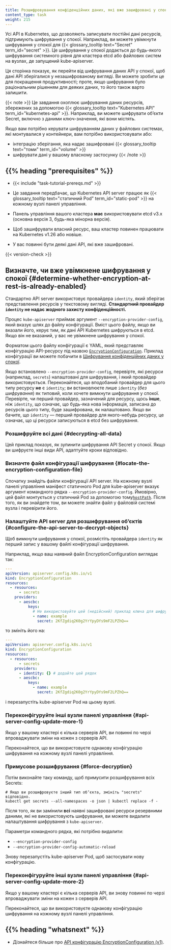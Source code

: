 ```yaml
---
title: Розшифровування конфіденційних даних, які вже зашифровані у спокої
content_type: task
weight: 215
---
```


<!-- overview -->

Усі API в Kubernetes, що дозволяють записувати постійні дані ресурсів, підтримують шифрування у спокої. Наприклад, ви можете увімкнути шифрування у спокої для {{< glossary_tooltip text="Secret" term_id="secret" >}}. Це шифрування у спокої додається до будь-якого шифрування системного рівня для кластера etcd або файлових систем на вузлах, де запущений kube-apiserver.

Ця сторінка показує, як перейти від шифрування даних API у спокої, щоб дані API зберігалися у незашифрованому вигляді. Ви можете зробити це для покращення продуктивності; проте, якщо шифрування було раціональним рішенням для деяких даних, то його також варто залишити.

{{< note >}}
Це завдання охоплює шифрування даних ресурсів, збережених за допомогою {{< glossary_tooltip text="Kubernetes API" term_id="kubernetes-api" >}}. Наприклад, ви можете шифрувати обʼєкти Secret, включно з даними ключ-значення, які вони містять.

Якщо вам потрібно керувати шифруванням даних у файлових системах, які монтувалися у контейнери, вам потрібно використовувати або:

- інтеграцію зберігання, яка надає зашифровані {{< glossary_tooltip text="томи" term_id="volume" >}}
- шифрувати дані у вашому власному застосунку
{{< /note >}}

## {{% heading "prerequisites" %}}

- {{< include "task-tutorial-prereqs.md" >}}

- Це завдання передбачає, що Kubernetes API server працює як {{< glossary_tooltip text="статичний Pod" term_id="static-pod" >}} на кожному вузлі панелі управління.

- Панель управління вашого кластера **має** використовувати etcd v3.x (основна версія 3, будь-яка мінорна версія).

- Щоб зашифрувати власний ресурс, ваш кластер повинен працювати на Kubernetes v1.26 або новіше.

- У вас повинні бути деякі дані API, які вже зашифровані.

{{< version-check >}}

<!-- steps -->

## Визначте, чи вже увімкнене шифрування у спокої {#determine-whether-encryption-at-rest-is-already-enabled}

Стандартно API server використовує провайдера `identity`, який зберігає представлення ресурсів у текстовому вигляді. **Стандартний провайдер `identity` не надає жодного захисту конфіденційності.**

Процес `kube-apiserver` приймає аргумент `--encryption-provider-config`, який вказує шлях до файлу конфігурації. Вміст цього файлу, якщо ви вказали його, керує тим, як дані API Kubernetes шифруються в etcd. Якщо він не вказаний, у вас не увімкнене шифрування у спокої.

Форматом цього файлу конфігурації є YAML, який представляє конфігурацію API-ресурсу під назвою [`EncryptionConfiguration`](/docs/reference/config-api/apiserver-encryption.v1/). Приклад конфігурації ви можете побачити в [Шифрування конфіденційних даних у спокої](/docs/tasks/administer-cluster/encrypt-data/#understanding-the-encryption-at-rest-configuration).

Якщо встановлено `--encryption-provider-config`, перевірте, які ресурси (наприклад, `secrets`) налаштовані для шифрування, і який провайдер використовується. Переконайтеся, що вподобаний провайдер для цього типу ресурсу **не** є `identity`; ви встановлюєте лише `identity` (_без шифрування_) як типовий, коли хочете вимкнути шифрування у спокої. Перевірте, чи перший провайдер, зазначений для ресурсу, щось **інше**, ніж `identity`, що означає, що будь-яка нова інформація, записана до ресурсів цього типу, буде зашифрована, як налаштовано. Якщо ви бачите, що `identity` — перший провайдер для якого-небудь ресурсу, це означає, що ці ресурси записуються в etcd без шифрування.

### Розшифруйте всі дані {#decrypting-all-data}

Цей приклад показує, як зупинити шифрування API Secret у спокої. Якщо ви шифруєте інші види API, адаптуйте кроки відповідно.

### Визначте файл конфігурації шифрування {#locate-the-encryption-configuration-file}

Спочатку знайдіть файли конфігурації API server. На кожному вузлі панелі управління маніфест статичного Pod для kube-apiserver вказує аргумент командного рядка `--encryption-provider-config`. Ймовірно, цей файл монтується у статичний Pod за допомогою тому[`hostPath`](/docs/concepts/storage/volumes/#hostpath). Після того, як ви знайдете том, ви можете знайти файл у файловій системі вузла і перевірити його.

### Налаштуйте API server для розшифрування обʼєктів {#configure-the-api-server-to-decrypt-objects}

Щоб вимкнути шифрування у спокої, розмістіть провайдера `identity` як перший запис у вашому файлі конфігурації шифрування.

Наприклад, якщо ваш наявний файл EncryptionConfiguration виглядає так:

```yaml
---
apiVersion: apiserver.config.k8s.io/v1
kind: EncryptionConfiguration
resources:
  - resources:
      - secrets
    providers:
      - aescbc:
          keys:
            # Не використовуйте цей (недійсний) приклад ключа для шифрування
            - name: example
              secret: 2KfZgdiq2K0g2YrYpyDYs9mF2LPZhQ==
```

то змініть його на:

```yaml
---
apiVersion: apiserver.config.k8s.io/v1
kind: EncryptionConfiguration
resources:
  - resources:
      - secrets
    providers:
      - identity: {} # додайте цей рядок
      - aescbc:
          keys:
            - name: example
              secret: 2KfZgdiq2K0g2YrYpyDYs9mF2LPZhQ==
```

і перезапустіть kube-apiserver Pod на цьому вузлі.

### Переконфігуруйте інші вузли панелі управління {#api-server-config-update-more-1}

Якщо у вашому кластері є кілька серверів API, ви повинні по черзі впроваджувати зміни на кожен з серверів API.

Переконайтеся, що ви використовуєте однакову конфігурацію шифрування на кожному вузлі панелі управління.

### Примусове розшифрування {#force-decryption}

Потім виконайте таку команду, щоб примусити розшифрування всіх Secrets:

```shell
# Якщо ви розшифровуєте інший тип обʼєкта, змініть "secrets" відповідно.
kubectl get secrets --all-namespaces -o json | kubectl replace -f -
```

Після того, як ви замінили **всі** наявні зашифровані ресурси резервними даними, які не використовують шифрування, ви можете видалити налаштування шифрування з `kube-apiserver`.

Параметри командного рядка, які потрібно видалити:

- `--encryption-provider-config`
- `--encryption-provider-config-automatic-reload`

Знову перезапустіть kube-apiserver Pod, щоб застосувати нову конфігурацію.

### Переконфігуруйте інші вузли панелі управління {#api-server-config-update-more-2}

Якщо у вашому кластері є кілька серверів API, ви знову повинні по черзі впроваджувати зміни на кожен з серверів API.

Переконайтеся, що ви використовуєте однакову конфігурацію шифрування на кожному вузлі панелі управління.

## {{% heading "whatsnext" %}}

- Дізнайтеся більше про [API конфігурацію EncryptionConfiguration (v1)](/docs/reference/config-api/apiserver-encryption.v1/).
